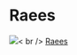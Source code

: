 # Raees

<img src="https://raees.xyz/wp-content/uploads/sites/3/2017/01/raees3-696x895.jpg">< br />
<a href="https://raees.xyz/">Raees</a>
